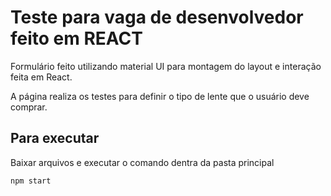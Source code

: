 # Teste para vaga de desenvolvedor feito em REACT

Formulário feito utilizando material UI para montagem do layout e interação feita em React.

A página realiza os testes para definir o tipo de lente que o usuário deve comprar.

## Para executar

Baixar arquivos e executar o comando dentra da pasta principal

``` npm start ```
